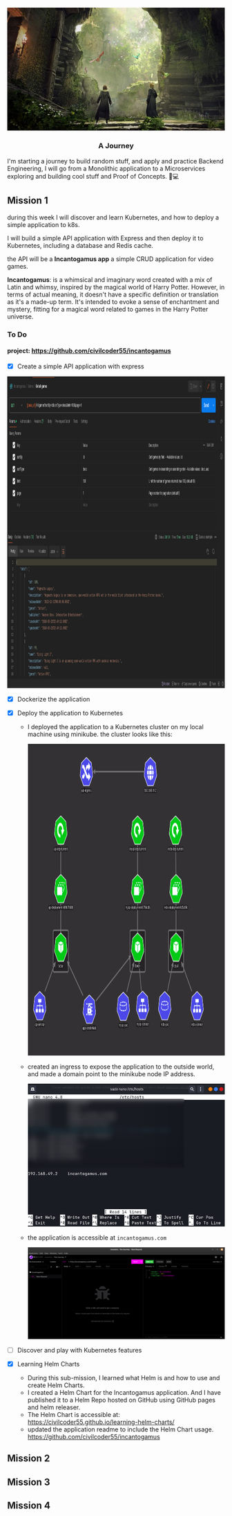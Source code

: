 <p align="center">
  <img src="screenshots/1.jpg">
  <h3 align="center">A Journey</h3>
</p>

I'm starting a journey to build random stuff, and apply and practice Backend Engineering, I will go from a Monolithic application to a Microservices exploring and building cool stuff and Proof of Concepts. 🚀💻

## Mission 1

during this week I will discover and learn Kubernetes, and how to deploy a simple application to k8s.

I will build a simple API application with Express and then deploy it to Kubernetes, including a database and Redis cache.

the API will be a **Incantogamus app** a simple CRUD application for video games.

**Incantogamus**: is a whimsical and imaginary word created with a mix of Latin and whimsy, inspired by the magical world of Harry Potter. However, in terms of actual meaning, it doesn't have a specific definition or translation as it's a made-up term. It's intended to evoke a sense of enchantment and mystery, fitting for a magical word related to games in the Harry Potter universe. 

### To Do

#### project: https://github.com/civilcoder55/incantogamus

- [x] Create a simple API application with express
<p align="center">
  <img src="screenshots/incantogamus-api-example.png" width=1360 height=720>
</p>

- [x] Dockerize the application
- [x] Deploy the application to Kubernetes

  - I deployed the application to a Kubernetes cluster on my local machine using minikube. the cluster looks like this:
    <p align="center">
      <img src="screenshots/cluster-overview.png" width=1360 height=720>
    </p>

  - created an ingress to expose the application to the outside world, and made a domain point to the minikube node IP address.
    <p align="center">
      <img src="screenshots/hosts.png">
    </p>

  - the application is accessible at `incantogamus.com`
    <p align="center">
      <img src="screenshots/Screenshot from 2024-03-24 23-28-33.png">
    </p>

- [ ] Discover and play with Kubernetes features
- [x] Learning Helm Charts
  - During this sub-mission, I learned what Helm is and how to use and create Helm Charts.
  - I created a Helm Chart for the Incantogamus application. And I have published it to a Helm Repo hosted on GitHub using GitHub pages and helm releaser.
  - The Helm Chart is accessible at: https://civilcoder55.github.io/learning-helm-charts/
  - updated the application readme to include the Helm Chart usage. https://github.com/civilcoder55/incantogamus


## Mission 2


## Mission 3


## Mission 4 
